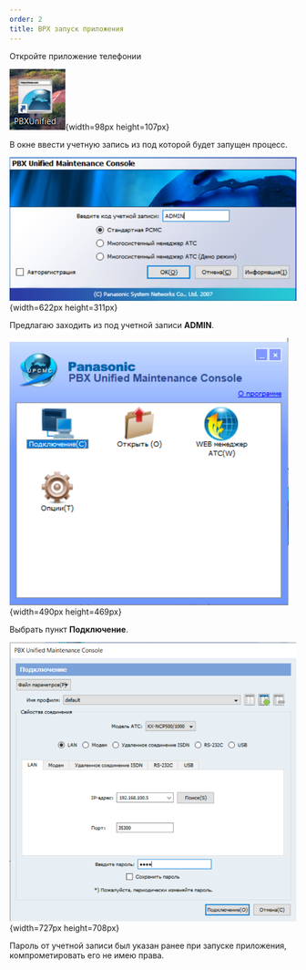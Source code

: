 ```yaml
---
order: 2
title: BPX запуск приложения
---
```


Откройте приложение телефонии

![](./bpx.png){width=98px height=107px}

В окне ввести учетную запись из под которой будет запущен процесс. 

![](./bpx-2.png){width=622px height=311px}

Предлагаю заходить из под учетной записи **ADMIN**.



![](./bpx-3.png){width=490px height=469px}

Выбрать пункт **Подключение**.

![](./bpx-4.png){width=727px height=708px}



Пароль от учетной записи был указан ранее при запуске приложения, компрометировать его не имею права.